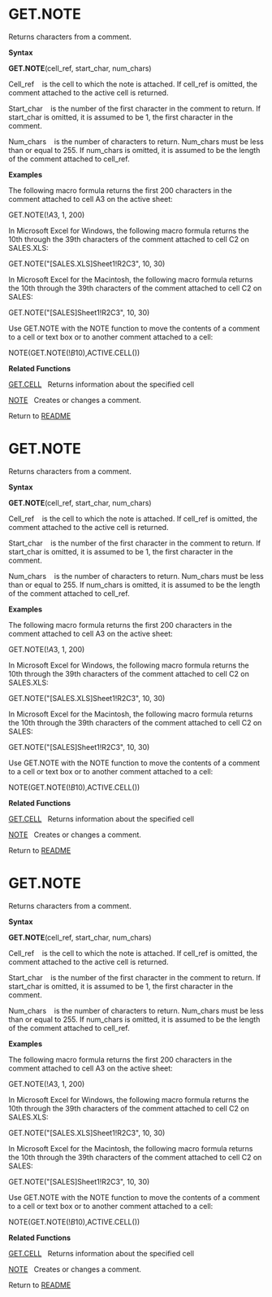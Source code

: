 # GET.NOTE

Returns characters from a comment.

**Syntax**

**GET.NOTE**(cell\_ref, start\_char, num\_chars)

Cell\_ref&nbsp;&nbsp;&nbsp;&nbsp;is the cell to which the note is
attached. If cell\_ref is omitted, the comment attached to the active
cell is returned.

Start\_char&nbsp;&nbsp;&nbsp;&nbsp;is the number of the first character
in the comment to return. If start\_char is omitted, it is assumed to be
1, the first character in the comment.

Num\_chars&nbsp;&nbsp;&nbsp;&nbsp;is the number of characters to return.
Num\_chars must be less than or equal to 255. If num\_chars is omitted,
it is assumed to be the length of the comment attached to cell\_ref.

**Examples**

The following macro formula returns the first 200 characters in the
comment attached to cell A3 on the active sheet:

GET.NOTE(\!$A$3, 1, 200)

In Microsoft Excel for Windows, the following macro formula returns the
10th through the 39th characters of the comment attached to cell C2 on
SALES.XLS:

GET.NOTE("\[SALES.XLS\]Sheet1\!R2C3", 10, 30)

In Microsoft Excel for the Macintosh, the following macro formula
returns the 10th through the 39th characters of the comment attached to
cell C2 on SALES:

GET.NOTE("\[SALES\]Sheet1\!R2C3", 10, 30)

Use GET.NOTE with the NOTE function to move the contents of a comment to
a cell or text box or to another comment attached to a cell:

NOTE(GET.NOTE(\!$B$10),ACTIVE.CELL())

**Related Functions**

[GET.CELL](GET.CELL.md)&nbsp;&nbsp;&nbsp;Returns information about the specified cell

[NOTE](NOTE.md)&nbsp;&nbsp;&nbsp;Creates or changes a comment.



Return to [README](README.md#G)

# GET.NOTE

Returns characters from a comment.

**Syntax**

**GET.NOTE**(cell\_ref, start\_char, num\_chars)

Cell\_ref&nbsp;&nbsp;&nbsp;&nbsp;is the cell to which the note is
attached. If cell\_ref is omitted, the comment attached to the active
cell is returned.

Start\_char&nbsp;&nbsp;&nbsp;&nbsp;is the number of the first character
in the comment to return. If start\_char is omitted, it is assumed to be
1, the first character in the comment.

Num\_chars&nbsp;&nbsp;&nbsp;&nbsp;is the number of characters to return.
Num\_chars must be less than or equal to 255. If num\_chars is omitted,
it is assumed to be the length of the comment attached to cell\_ref.

**Examples**

The following macro formula returns the first 200 characters in the
comment attached to cell A3 on the active sheet:

GET.NOTE(\!$A$3, 1, 200)

In Microsoft Excel for Windows, the following macro formula returns the
10th through the 39th characters of the comment attached to cell C2 on
SALES.XLS:

GET.NOTE("\[SALES.XLS\]Sheet1\!R2C3", 10, 30)

In Microsoft Excel for the Macintosh, the following macro formula
returns the 10th through the 39th characters of the comment attached to
cell C2 on SALES:

GET.NOTE("\[SALES\]Sheet1\!R2C3", 10, 30)

Use GET.NOTE with the NOTE function to move the contents of a comment to
a cell or text box or to another comment attached to a cell:

NOTE(GET.NOTE(\!$B$10),ACTIVE.CELL())

**Related Functions**

[GET.CELL](GET.CELL.md)&nbsp;&nbsp;&nbsp;Returns information about the specified cell

[NOTE](NOTE.md)&nbsp;&nbsp;&nbsp;Creates or changes a comment.



Return to [README](README.md#G)

# GET.NOTE

Returns characters from a comment.

**Syntax**

**GET.NOTE**(cell\_ref, start\_char, num\_chars)

Cell\_ref&nbsp;&nbsp;&nbsp;&nbsp;is the cell to which the note is
attached. If cell\_ref is omitted, the comment attached to the active
cell is returned.

Start\_char&nbsp;&nbsp;&nbsp;&nbsp;is the number of the first character
in the comment to return. If start\_char is omitted, it is assumed to be
1, the first character in the comment.

Num\_chars&nbsp;&nbsp;&nbsp;&nbsp;is the number of characters to return.
Num\_chars must be less than or equal to 255. If num\_chars is omitted,
it is assumed to be the length of the comment attached to cell\_ref.

**Examples**

The following macro formula returns the first 200 characters in the
comment attached to cell A3 on the active sheet:

GET.NOTE(\!$A$3, 1, 200)

In Microsoft Excel for Windows, the following macro formula returns the
10th through the 39th characters of the comment attached to cell C2 on
SALES.XLS:

GET.NOTE("\[SALES.XLS\]Sheet1\!R2C3", 10, 30)

In Microsoft Excel for the Macintosh, the following macro formula
returns the 10th through the 39th characters of the comment attached to
cell C2 on SALES:

GET.NOTE("\[SALES\]Sheet1\!R2C3", 10, 30)

Use GET.NOTE with the NOTE function to move the contents of a comment to
a cell or text box or to another comment attached to a cell:

NOTE(GET.NOTE(\!$B$10),ACTIVE.CELL())

**Related Functions**

[GET.CELL](GET.CELL.md)&nbsp;&nbsp;&nbsp;Returns information about the specified cell

[NOTE](NOTE.md)&nbsp;&nbsp;&nbsp;Creates or changes a comment.



Return to [README](README.md#G)

